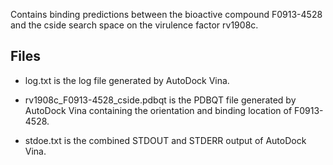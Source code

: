 Contains binding predictions between the bioactive compound F0913-4528 and the cside search space on the virulence factor rv1908c.

## Files

- log.txt is the log file generated by AutoDock Vina.

- rv1908c_F0913-4528_cside.pdbqt is the PDBQT file generated by AutoDock Vina containing the orientation and binding location of F0913-4528.

- stdoe.txt is the combined STDOUT and STDERR output of AutoDock Vina.

